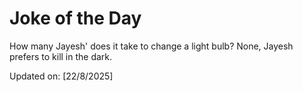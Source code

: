 # Joke of the Day

<!-- #joke -->
How many Jayesh' does it take to change a light bulb? None, Jayesh prefers to kill in the dark.

Updated on: [22/8/2025]
<!-- #jokeEnd -->